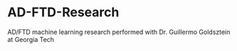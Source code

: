 # AD-FTD-Research
AD/FTD machine learning research performed with Dr. Guillermo Goldsztein at Georgia Tech
